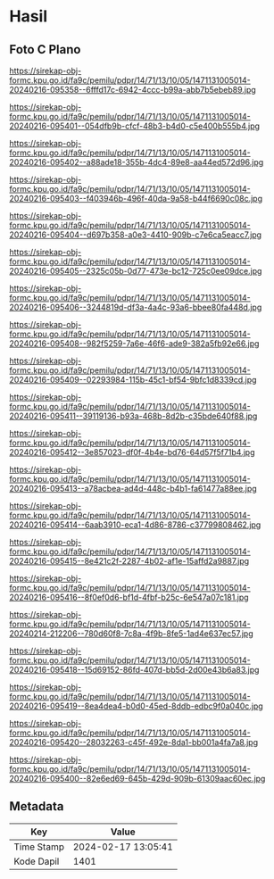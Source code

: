 # Hasil

## Foto C Plano

https://sirekap-obj-formc.kpu.go.id/fa9c/pemilu/pdpr/14/71/13/10/05/1471131005014-20240216-095358--6fffd17c-6942-4ccc-b99a-abb7b5ebeb89.jpg

https://sirekap-obj-formc.kpu.go.id/fa9c/pemilu/pdpr/14/71/13/10/05/1471131005014-20240216-095401--054dfb9b-cfcf-48b3-b4d0-c5e400b555b4.jpg

https://sirekap-obj-formc.kpu.go.id/fa9c/pemilu/pdpr/14/71/13/10/05/1471131005014-20240216-095402--a88ade18-355b-4dc4-89e8-aa44ed572d96.jpg

https://sirekap-obj-formc.kpu.go.id/fa9c/pemilu/pdpr/14/71/13/10/05/1471131005014-20240216-095403--f403946b-496f-40da-9a58-b44f6690c08c.jpg

https://sirekap-obj-formc.kpu.go.id/fa9c/pemilu/pdpr/14/71/13/10/05/1471131005014-20240216-095404--d697b358-a0e3-4410-909b-c7e6ca5eacc7.jpg

https://sirekap-obj-formc.kpu.go.id/fa9c/pemilu/pdpr/14/71/13/10/05/1471131005014-20240216-095405--2325c05b-0d77-473e-bc12-725c0ee09dce.jpg

https://sirekap-obj-formc.kpu.go.id/fa9c/pemilu/pdpr/14/71/13/10/05/1471131005014-20240216-095406--3244819d-df3a-4a4c-93a6-bbee80fa448d.jpg

https://sirekap-obj-formc.kpu.go.id/fa9c/pemilu/pdpr/14/71/13/10/05/1471131005014-20240216-095408--982f5259-7a6e-46f6-ade9-382a5fb92e66.jpg

https://sirekap-obj-formc.kpu.go.id/fa9c/pemilu/pdpr/14/71/13/10/05/1471131005014-20240216-095409--02293984-115b-45c1-bf54-9bfc1d8339cd.jpg

https://sirekap-obj-formc.kpu.go.id/fa9c/pemilu/pdpr/14/71/13/10/05/1471131005014-20240216-095411--39119136-b93a-468b-8d2b-c35bde640f88.jpg

https://sirekap-obj-formc.kpu.go.id/fa9c/pemilu/pdpr/14/71/13/10/05/1471131005014-20240216-095412--3e857023-df0f-4b4e-bd76-64d57f5f71b4.jpg

https://sirekap-obj-formc.kpu.go.id/fa9c/pemilu/pdpr/14/71/13/10/05/1471131005014-20240216-095413--a78acbea-ad4d-448c-b4b1-fa61477a88ee.jpg

https://sirekap-obj-formc.kpu.go.id/fa9c/pemilu/pdpr/14/71/13/10/05/1471131005014-20240216-095414--6aab3910-eca1-4d86-8786-c37799808462.jpg

https://sirekap-obj-formc.kpu.go.id/fa9c/pemilu/pdpr/14/71/13/10/05/1471131005014-20240216-095415--8e421c2f-2287-4b02-af1e-15affd2a9887.jpg

https://sirekap-obj-formc.kpu.go.id/fa9c/pemilu/pdpr/14/71/13/10/05/1471131005014-20240216-095416--8f0ef0d6-bf1d-4fbf-b25c-6e547a07c181.jpg

https://sirekap-obj-formc.kpu.go.id/fa9c/pemilu/pdpr/14/71/13/10/05/1471131005014-20240214-212206--780d60f8-7c8a-4f9b-8fe5-1ad4e637ec57.jpg

https://sirekap-obj-formc.kpu.go.id/fa9c/pemilu/pdpr/14/71/13/10/05/1471131005014-20240216-095418--15d69152-86fd-407d-bb5d-2d00e43b6a83.jpg

https://sirekap-obj-formc.kpu.go.id/fa9c/pemilu/pdpr/14/71/13/10/05/1471131005014-20240216-095419--8ea4dea4-b0d0-45ed-8ddb-edbc9f0a040c.jpg

https://sirekap-obj-formc.kpu.go.id/fa9c/pemilu/pdpr/14/71/13/10/05/1471131005014-20240216-095420--28032263-c45f-492e-8da1-bb001a4fa7a8.jpg

https://sirekap-obj-formc.kpu.go.id/fa9c/pemilu/pdpr/14/71/13/10/05/1471131005014-20240216-095400--82e6ed69-645b-429d-909b-61309aac60ec.jpg


## Metadata

| Key        | Value               |
| ---------- | ------------------- |
| Time Stamp | 2024-02-17 13:05:41 |
| Kode Dapil | 1401                |



